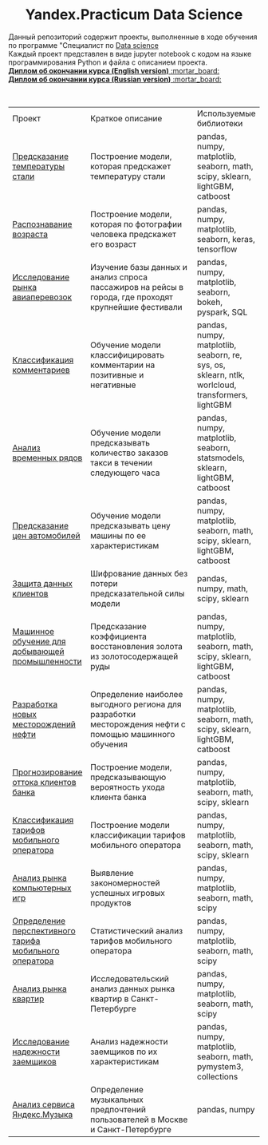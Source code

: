 <center><h1>Yandex.Practicum Data Science</h1></center>
Данный репозиторий содержит проекты, выполненные в ходе обучения по программе "Специалист по <a href="https://practicum.yandex.ru/data-scientist/">Data science</a><br>
Каждый проект представлен в виде jupyter notebook с кодом на языке программирования Python и файла с описанием проекта.
<br>
  <a href="https://github.com/IvanPy96/Yandex.Practicum-Data-Science/blob/master/diploma_en.pdf"><b>Диплом об окончании курса (English version)</b> :mortar_board: </a><br>
    <a href="https://github.com/IvanPy96/Yandex.Practicum-Data-Science/blob/master/diploma.pdf"><b>Диплом об окончании курса (Russian version)</b> :mortar_board: </a>
</p><br>

<table width=100% valign=top >
  <tr>
    <td width=25%>Проект</td>
    <td>Краткое описание</td>
    <td width=20%>Используемые библиотеки</td>
  </tr>
        <tr>
    <td><a href="https://github.com/IvanPy96/Yandex.Practicum-Data-Science/blob/master/16-steel_temperature">Предсказание температуры стали</a></td>
    <td>Построение модели, которая предскажет температуру стали</td>
    <td>pandas, numpy, matplotlib, seaborn, math, scipy, sklearn, lightGBM, catboost</td>
  </tr>
      <tr>
    <td><a href="https://github.com/IvanPy96/Yandex.Practicum-Data-Science/blob/master/15-age_recognition_by_photo">Распознавание возраста</a></td>
    <td>Построение модели, которая по фотографии человека предскажет его возраст</td>
    <td>pandas, numpy, matplotlib, seaborn, keras, tensorflow</td>
  </tr>
    <tr>
    <td><a href="https://github.com/IvanPy96/Yandex.Practicum-Data-Science/blob/master/14-data_research_of_airline_company">Исследование рынка авиаперевозок</a></td>
    <td>Изучение базы данных и анализ спроса пассажиров на рейсы в города, где проходят крупнейшие фестивали</td>
    <td>pandas, numpy, matplotlib, seaborn, bokeh, pyspark, SQL</td>
  </tr>
  <tr>
    <td><a href="https://github.com/IvanPy96/Yandex.Practicum-Data-Science/blob/master/13-classifying-comments">Классификация комментариев</a></td>
    <td>Обучение модели классифицировать комментарии на позитивные и негативные</td>
    <td>pandas, numpy, matplotlib, seaborn, re, sys, os, sklearn, ntlk, worlcloud, transformers, lightGBM</td>
  </tr>
  <tr>
    <td><a href="https://github.com/IvanPy96/Yandex.Practicum-Data-Science/blob/master/12-predicting-taxi-trips">Анализ временных рядов</a></td>
    <td>Обучение модели предсказывать количество заказов такси в течении следующего часа</td>
    <td>pandas, numpy, matplotlib, seaborn, statsmodels, sklearn, lightGBM, catboost</td>
  </tr>
  <tr>
    <td><a href="https://github.com/IvanPy96/Yandex.Practicum-Data-Science/blob/master/11-car-price-prediction">Предсказание цен автомобилей</a></td>
    <td>Обучение модели предсказывать цену машины по ее характеристикам</td>
    <td>pandas, numpy, matplotlib, seaborn, math, scipy, sklearn, lightGBM, catboost</td>
  </tr>
  <tr>
    <td><a href="https://github.com/IvanPy96/Yandex.Practicum-Data-Science/blob/master/10-the-algorithm-for-data-protection">Защита данных клиентов</a></td>
    <td>Шифрование данных без потери предсказательной силы модели</td>
    <td>pandas, numpy, math, scipy, sklearn</td>
  </tr>
  <tr>
    <td><a href="https://github.com/IvanPy96/Yandex.Practicum-Data-Science/blob/master/09-machine-learning-model-for-a-metalworking-enterprise">Машинное обучение для добывающей промышленности</a></td>
    <td>Предсказание коэффициента восстановления золота из золотосодержащей руды</td>
    <td>pandas, numpy, matplotlib, seaborn, math, scipy, sklearn, lightGBM, catboost</td>
  </tr>
  <tr>
    <td><a href="https://github.com/IvanPy96/Yandex.Practicum-Data-Science/blob/master/08-development-of-new-oil-fields">Разработка новых месторождений нефти</a></td>
    <td>Определение наиболее выгодного региона для разработки месторождения нефти с помощью машинного обучения</td>
    <td>pandas, numpy, matplotlib, seaborn, math, scipy, sklearn, lightGBM, catboost</td>
  </tr>
  <tr>
    <td><a href="https://github.com/IvanPy96/Yandex.Practicum-Data-Science/blob/master/07-bank-churn-prediction">Прогнозирование оттока клиентов банка</a></td>
    <td>Построение модели, предсказывающую вероятность ухода клиента банка</td>
    <td>pandas, numpy, matplotlib, seaborn, math, scipy, sklearn</td>
  </tr>
  <tr>
    <td><a href="https://github.com/IvanPy96/Yandex.Practicum-Data-Science/blob/master/06-classifying-profitable-plan-for-a-telecom-company">Классификация тарифов мобильного оператора</a></td>
    <td>Построение модели классификации тарифов мобильного оператора</td>
    <td>pandas, numpy, matplotlib, seaborn, math, scipy, sklearn</td>
  </tr>
  <tr>
  <td><a href="https://github.com/IvanPy96/Yandex.Practicum-Data-Science/blob/master/05-patterns-that-determine-the-success-of-game-platforms">Анализ рынка компьютерных игр</a></td>
    <td>Выявление закономерностей успешных игровых продуктов
</td>
    <td>pandas, numpy, matplotlib, seaborn, math, scipy</td>
  </tr>
  <tr>
  <td><a href="https://github.com/IvanPy96/Yandex.Practicum-Data-Science/blob/master/04-determination-of-a-profitable-plan-for-a-telecom-company">Определение перспективного тарифа мобильного оператора</a></td>
    <td>Статистический анализ тарифов мобильного оператора
</td>
    <td>pandas, numpy, matplotlib, seaborn, math, scipy</td>
  </tr>
     <tr>
  <td><a href="https://github.com/IvanPy96/Yandex.Practicum-Data-Science/blob/master/03-real-estate-market-analysis">Анализ рынка квартир</a></td>
    <td>Исследовательский анализ данных рынка квартир в Санкт-Петербурге</td>
    <td>pandas, numpy, matplotlib, seaborn, math, scipy</td>
  </tr>
   <tr>
  <td><a href="https://github.com/IvanPy96/Yandex.Practicum-Data-Science/blob/master/02-research-on-the-reliability-of-borrowers">Исследование надежности заемщиков</a></td>
    <td>Анализ надежности заемщиков по их характеристикам</td>
    <td>pandas, numpy, matplotlib, seaborn, math, pymystem3, collections</td>
</td>
  </tr>
  <tr>
    <td><a href="https://github.com/IvanPy96/Yandex.Practicum-Data-Science/blob/master/01-yandex-music">Анализ сервиса Яндекс.Музыка</a></td>
    <td>Определение музыкальных предпочтений пользователей в Москве и Санкт-Петербурге</td>
    <td>pandas, numpy</td>
  </tr>
</table>

<br>
